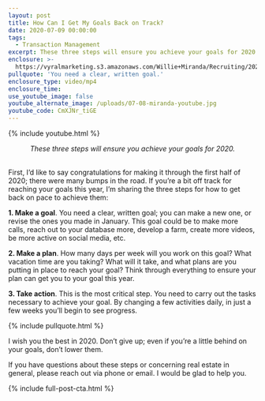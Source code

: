 ```yaml
---
layout: post
title: How Can I Get My Goals Back on Track?
date: 2020-07-09 00:00:00
tags:
  - Transaction Management
excerpt: These three steps will ensure you achieve your goals for 2020.
enclosure: >-
  https://vyralmarketing.s3.amazonaws.com/Willie+Miranda/Recruiting/2020/How+Can+I+Get+My+Goals+Back+on+Track_.mp4
pullquote: 'You need a clear, written goal.'
enclosure_type: video/mp4
enclosure_time:
use_youtube_image: false
youtube_alternate_image: /uploads/07-08-miranda-youtube.jpg
youtube_code: CmXJNr_tiGE
---
```


{% include youtube.html %}

<center><em>These three steps will ensure you achieve your goals for 2020.</em></center>

<br>First, I’d like to say congratulations for making it through the first half of 2020; there were many bumps in the road. If you’re a bit off track for reaching your goals this year, I’m sharing the three steps for how to get back on pace to achieve them:

**1\. Make a goal**. You need a clear, written goal; you can make a new one, or revise the ones you made in January. This goal could be to make more calls, reach out to your database more, develop a farm, create more videos, be more active on social media, etc.

**2\. Make a plan**. How many days per week will you work on this goal? What vacation time are you taking? What will it take, and what plans are you putting in place to reach your goal? Think through everything to ensure your plan can get you to your goal this year.

**3\. Take action**. This is the most critical step. You need to carry out the tasks necessary to achieve your goal. By changing a few activities daily, in just a few weeks you’ll begin to see progress.

{% include pullquote.html %}

I wish you the best in 2020. Don’t give up; even if you’re a little behind on your goals, don’t lower them.

If you have questions about these steps or concerning real estate in general, please reach out via phone or email. I would be glad to help you.

{% include full-post-cta.html %}